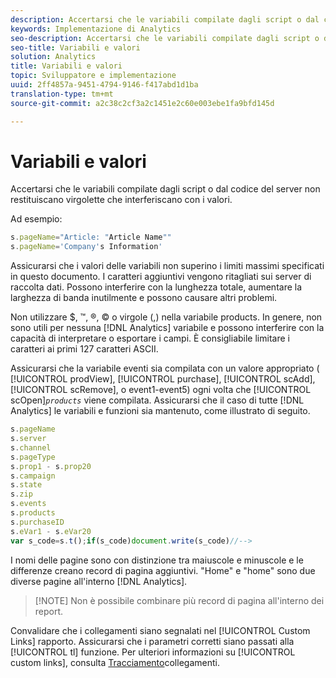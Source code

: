 ```yaml
---
description: Accertarsi che le variabili compilate dagli script o dal codice del server non restituiscano virgolette che interferiscano con i valori.
keywords: Implementazione di Analytics
seo-description: Accertarsi che le variabili compilate dagli script o dal codice del server non restituiscano virgolette che interferiscano con i valori.
seo-title: Variabili e valori
solution: Analytics
title: Variabili e valori
topic: Sviluppatore e implementazione
uuid: 2ff4857a-9451-4794-9146-f417abd1d1ba
translation-type: tm+mt
source-git-commit: a2c38c2cf3a2c1451e2c60e003ebe1fa9bfd145d

---
```



# Variabili e valori

Accertarsi che le variabili compilate dagli script o dal codice del server non restituiscano virgolette che interferiscano con i valori.

Ad esempio:

```js
s.pageName="Article: "Article Name"" 
s.pageName='Company's Information' 
```

Assicurarsi che i valori delle variabili non superino i limiti massimi specificati in questo documento. I caratteri aggiuntivi vengono ritagliati sui server di raccolta dati. Possono interferire con la lunghezza totale, aumentare la larghezza di banda inutilmente e possono causare altri problemi.

Non utilizzare $, ™, ®, © o virgole (,) nella variabile products. In genere, non sono utili per nessuna [!DNL Analytics] variabile e possono interferire con la capacità di interpretare o esportare i campi. È consigliabile limitare i caratteri ai primi 127 caratteri ASCII.

Assicurarsi che la variabile eventi sia compilata con un valore appropriato ( [!UICONTROL prodView], [!UICONTROL purchase], [!UICONTROL scAdd], [!UICONTROL scRemove], o event1-event5) ogni volta che [!UICONTROL scOpen]*`products`* viene compilata. Assicurarsi che il caso di tutte [!DNL Analytics] le variabili e funzioni sia mantenuto, come illustrato di seguito.

```js
s.pageName 
s.server 
s.channel 
s.pageType 
s.prop1 - s.prop20 
s.campaign 
s.state 
s.zip 
s.events 
s.products 
s.purchaseID 
s.eVar1 - s.eVar20 
var s_code=s.t();if(s_code)document.write(s_code)//--> 
```

I nomi delle pagine sono con distinzione tra maiuscole e minuscole e le differenze creano record di pagina aggiuntivi. "Home" e "home" sono due diverse pagine all'interno [!DNL Analytics].

> [!NOTE] Non è possibile combinare più record di pagina all'interno dei report.

Convalidare che i collegamenti siano segnalati nel [!UICONTROL Custom Links] rapporto. Assicurarsi che i parametri corretti siano passati alla [!UICONTROL tl] funzione. Per ulteriori informazioni su [!UICONTROL custom links], consulta [Tracciamento](../../../implement/js-implementation/function-tl.md#concept_EA13689CB8EE4F308FC89A1293046D5E)collegamenti.
